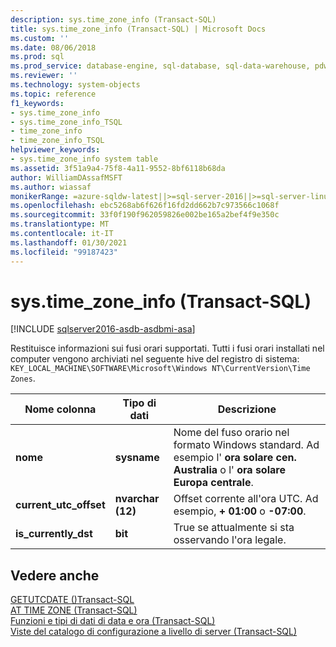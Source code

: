 ```yaml
---
description: sys.time_zone_info (Transact-SQL)
title: sys.time_zone_info (Transact-SQL) | Microsoft Docs
ms.custom: ''
ms.date: 08/06/2018
ms.prod: sql
ms.prod_service: database-engine, sql-database, sql-data-warehouse, pdw
ms.reviewer: ''
ms.technology: system-objects
ms.topic: reference
f1_keywords:
- sys.time_zone_info
- sys.time_zone_info_TSQL
- time_zone_info
- time_zone_info_TSQL
helpviewer_keywords:
- sys.time_zone_info system table
ms.assetid: 3f51a9a4-75f8-4a11-9552-8bf6118b68da
author: WilliamDAssafMSFT
ms.author: wiassaf
monikerRange: =azure-sqldw-latest||>=sql-server-2016||>=sql-server-linux-2017||=azuresqldb-mi-current
ms.openlocfilehash: ebc5268ab6f626f16fd2dd662b7c973566c1068f
ms.sourcegitcommit: 33f0f190f962059826e002be165a2bef4f9e350c
ms.translationtype: MT
ms.contentlocale: it-IT
ms.lasthandoff: 01/30/2021
ms.locfileid: "99187423"
---
```

# <a name="systime_zone_info-transact-sql"></a>sys.time_zone_info (Transact-SQL)
[!INCLUDE [sqlserver2016-asdb-asdbmi-asa](../../includes/applies-to-version/sqlserver2016-asdb-asdbmi-asa.md)]

  Restituisce informazioni sui fusi orari supportati. Tutti i fusi orari installati nel computer vengono archiviati nel seguente hive del registro di sistema:  
`KEY_LOCAL_MACHINE\SOFTWARE\Microsoft\Windows NT\CurrentVersion\Time Zones`.  
  
|Nome colonna|Tipo di dati|Descrizione|  
|-----------------|---------------|-----------------|  
|**nome**|**sysname**|Nome del fuso orario nel formato Windows standard. Ad esempio l' **ora solare cen. Australia** o l' **ora solare Europa centrale**.|  
|**current_utc_offset**|**nvarchar (12)**|Offset corrente all'ora UTC. Ad esempio, **+ 01:00** o **-07:00**.|  
|**is_currently_dst**|**bit**|True se attualmente si sta osservando l'ora legale.|  
  
## <a name="see-also"></a>Vedere anche  
 [GETUTCDATE &#40;&#41;Transact-SQL ](../../t-sql/functions/getutcdate-transact-sql.md)   
 [AT TIME ZONE &#40;Transact-SQL&#41;](../../t-sql/queries/at-time-zone-transact-sql.md)   
 [Funzioni e tipi di dati di data e ora &#40;Transact-SQL&#41;](../../t-sql/functions/date-and-time-data-types-and-functions-transact-sql.md)   
 [Viste del catalogo di configurazione a livello di server &#40;Transact-SQL&#41;](../../relational-databases/system-catalog-views/server-wide-configuration-catalog-views-transact-sql.md)  
